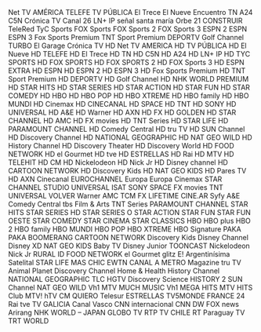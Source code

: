 <?xml version="1.0" encoding="UTF-8"?>
<site generator-info-name="WebGrab+Plus/w MDB &amp; REX Postprocess -- version V3.1.7.2 -- Jan van Straaten" site="telered.com.ar">
  <channels>
    <channel update="i" site="telered.com.ar" site_id="4646" xmltv_id="Net TV">Net TV</channel>
    <channel update="i" site="telered.com.ar" site_id="4" xmltv_id="AMÉRICA">AMÉRICA</channel>
    <channel update="i" site="telered.com.ar" site_id="35" xmltv_id="TELEFE">TELEFE</channel>
    <channel update="i" site="telered.com.ar" site_id="135" xmltv_id="TV PÚBLICA">TV PÚBLICA</channel>
    <channel update="i" site="telered.com.ar" site_id="6" xmltv_id="El Trece">El Trece</channel>
    <channel update="i" site="telered.com.ar" site_id="96" xmltv_id="El Nueve">El Nueve</channel>
    <channel update="i" site="telered.com.ar" site_id="477" xmltv_id="Encuentro">Encuentro</channel>
    <channel update="i" site="telered.com.ar" site_id="36" xmltv_id="TN">TN</channel>
    <channel update="i" site="telered.com.ar" site_id="343" xmltv_id="A24">A24</channel>
    <channel update="i" site="telered.com.ar" site_id="709" xmltv_id="C5N">C5N</channel>
    <channel update="i" site="telered.com.ar" site_id="192" xmltv_id="Crónica TV">Crónica TV</channel>
    <channel update="i" site="telered.com.ar" site_id="3" xmltv_id="Canal 26">Canal 26</channel>
    <channel update="i" site="telered.com.ar" site_id="3644" xmltv_id="LN+">LN+</channel>
    <channel update="i" site="telered.com.ar" site_id="6158" xmltv_id="IP">IP</channel>
    <channel update="i" site="telered.com.ar" site_id="1460" xmltv_id="señal santa maría">señal santa maría</channel>
    <channel update="i" site="telered.com.ar" site_id="3437" xmltv_id="Orbe 21">Orbe 21</channel>
    <channel update="i" site="telered.com.ar" site_id="1813" xmltv_id="CONSTRUIR">CONSTRUIR</channel>
    <channel update="i" site="telered.com.ar" site_id="3370" xmltv_id="TeleRed">TeleRed</channel>
    <channel update="i" site="telered.com.ar" site_id="40" xmltv_id="TyC Sports">TyC Sports</channel>
    <channel update="i" site="telered.com.ar" site_id="221" xmltv_id="FOX Sports">FOX Sports</channel>
    <channel update="i" site="telered.com.ar" site_id="978" xmltv_id="FOX Sports 2">FOX Sports 2</channel>
    <channel update="i" site="telered.com.ar" site_id="362" xmltv_id="FOX Sports 3">FOX Sports 3</channel>
    <channel update="i" site="telered.com.ar" site_id="229" xmltv_id="ESPN 2">ESPN 2</channel>
    <channel update="i" site="telered.com.ar" site_id="18" xmltv_id="ESPN">ESPN</channel>
    <channel update="i" site="telered.com.ar" site_id="4971" xmltv_id="ESPN 3">ESPN 3</channel>
    <channel update="i" site="telered.com.ar" site_id="3951" xmltv_id="Fox Sports Premium">Fox Sports Premium</channel>
    <channel update="i" site="telered.com.ar" site_id="3950" xmltv_id="TNT Sport Premium">TNT Sport Premium</channel>
    <channel update="i" site="telered.com.ar" site_id="2198" xmltv_id="DEPORTV">DEPORTV</channel>
    <channel update="i" site="telered.com.ar" site_id="734" xmltv_id="Golf Channel">Golf Channel</channel>
    <channel update="i" site="telered.com.ar" site_id="492" xmltv_id="TURBO">TURBO</channel>
    <channel update="i" site="telered.com.ar" site_id="358" xmltv_id="El Garage">El Garage</channel>
    <channel update="i" site="telered.com.ar" site_id="3986" xmltv_id="Crónica TV HD">Crónica TV HD</channel>
    <channel update="i" site="telered.com.ar" site_id="4684" xmltv_id="Net TV">Net TV</channel>
    <channel update="i" site="telered.com.ar" site_id="2631" xmltv_id="AMERICA HD">AMERICA HD</channel>
    <channel update="i" site="telered.com.ar" site_id="1569" xmltv_id="TV PÚBLICA HD">TV PÚBLICA HD</channel>
    <channel update="i" site="telered.com.ar" site_id="2808" xmltv_id="El Nueve HD">El Nueve HD</channel>
    <channel update="i" site="telered.com.ar" site_id="2354" xmltv_id="TELEFE HD">TELEFE HD</channel>
    <channel update="i" site="telered.com.ar" site_id="1341" xmltv_id="El Trece HD">El Trece HD</channel>
    <channel update="i" site="telered.com.ar" site_id="1847" xmltv_id="TN HD">TN HD</channel>
    <channel update="i" site="telered.com.ar" site_id="2429" xmltv_id="C5N HD">C5N HD</channel>
    <channel update="i" site="telered.com.ar" site_id="3458" xmltv_id="A24 HD">A24 HD</channel>
    <channel update="i" site="telered.com.ar" site_id="3916" xmltv_id="LN+">LN+</channel>
    <channel update="i" site="telered.com.ar" site_id="6202" xmltv_id="IP HD">IP HD</channel>
    <channel update="i" site="telered.com.ar" site_id="2355" xmltv_id="TYC SPORTS HD">TYC SPORTS HD</channel>
    <channel update="i" site="telered.com.ar" site_id="979" xmltv_id="FOX SPORTS HD">FOX SPORTS HD</channel>
    <channel update="i" site="telered.com.ar" site_id="2785" xmltv_id="FOX SPORTS 2 HD">FOX SPORTS 2 HD</channel>
    <channel update="i" site="telered.com.ar" site_id="2366" xmltv_id="FOX Sports 3 HD">FOX Sports 3 HD</channel>
    <channel update="i" site="telered.com.ar" site_id="1132" xmltv_id="ESPN EXTRA HD">ESPN EXTRA HD</channel>
    <channel update="i" site="telered.com.ar" site_id="3189" xmltv_id="ESPN HD">ESPN HD</channel>
    <channel update="i" site="telered.com.ar" site_id="3429" xmltv_id="ESPN 2 HD">ESPN 2 HD</channel>
    <channel update="i" site="telered.com.ar" site_id="4972" xmltv_id="ESPN 3 HD">ESPN 3 HD</channel>
    <channel update="i" site="telered.com.ar" site_id="3985" xmltv_id="Fox Sports Premium HD">Fox Sports Premium HD</channel>
    <channel update="i" site="telered.com.ar" site_id="3984" xmltv_id="TNT Sport Premium HD">TNT Sport Premium HD</channel>
    <channel update="i" site="telered.com.ar" site_id="2195" xmltv_id="DEPORTV HD">DEPORTV HD</channel>
    <channel update="i" site="telered.com.ar" site_id="2682" xmltv_id="Golf Channel HD">Golf Channel HD</channel>
    <channel update="i" site="telered.com.ar" site_id="1684" xmltv_id="NHK WORLD PREMIUM HD">NHK WORLD PREMIUM HD</channel>
    <channel update="i" site="telered.com.ar" site_id="1964" xmltv_id="STAR HITS HD">STAR HITS HD</channel>
    <channel update="i" site="telered.com.ar" site_id="1000" xmltv_id="STAR SERIES HD">STAR SERIES HD</channel>
    <channel update="i" site="telered.com.ar" site_id="2036" xmltv_id="STAR ACTION HD">STAR ACTION HD</channel>
    <channel update="i" site="telered.com.ar" site_id="2506" xmltv_id="STAR FUN HD">STAR FUN HD</channel>
    <channel update="i" site="telered.com.ar" site_id="3124" xmltv_id="STAR COMEDY HD">STAR COMEDY HD</channel>
    <channel update="i" site="telered.com.ar" site_id="875" xmltv_id="HBO HD">HBO HD</channel>
    <channel update="i" site="telered.com.ar" site_id="3927" xmltv_id="HBO POP HD">HBO POP HD</channel>
    <channel update="i" site="telered.com.ar" site_id="2688" xmltv_id="HBO XTREME HD">HBO XTREME HD</channel>
    <channel update="i" site="telered.com.ar" site_id="2687" xmltv_id="HBO family HD">HBO family HD</channel>
    <channel update="i" site="telered.com.ar" site_id="1448" xmltv_id="HBO MUNDI HD">HBO MUNDI HD</channel>
    <channel update="i" site="telered.com.ar" site_id="3142" xmltv_id="Cinemax HD">Cinemax HD</channel>
    <channel update="i" site="telered.com.ar" site_id="3445" xmltv_id="CINECANAL HD">CINECANAL HD</channel>
    <channel update="i" site="telered.com.ar" site_id="4535" xmltv_id="SPACE HD">SPACE HD</channel>
    <channel update="i" site="telered.com.ar" site_id="4230" xmltv_id="TNT HD">TNT HD</channel>
    <channel update="i" site="telered.com.ar" site_id="1579" xmltv_id="SONY HD">SONY HD</channel>
    <channel update="i" site="telered.com.ar" site_id="1508" xmltv_id="UNIVERSAL HD">UNIVERSAL HD</channel>
    <channel update="i" site="telered.com.ar" site_id="1584" xmltv_id="A&amp;E HD">A&amp;E HD</channel>
    <channel update="i" site="telered.com.ar" site_id="3787" xmltv_id="Warner HD">Warner HD</channel>
    <channel update="i" site="telered.com.ar" site_id="1862" xmltv_id="AXN HD">AXN HD</channel>
    <channel update="i" site="telered.com.ar" site_id="2040" xmltv_id="FX HD">FX HD</channel>
    <channel update="i" site="telered.com.ar" site_id="1500" xmltv_id="GOLDEN HD">GOLDEN HD</channel>
    <channel update="i" site="telered.com.ar" site_id="879" xmltv_id="STAR CHANNEL HD">STAR CHANNEL HD</channel>
    <channel update="i" site="telered.com.ar" site_id="1250" xmltv_id="AMC HD">AMC HD</channel>
    <channel update="i" site="telered.com.ar" site_id="4098" xmltv_id="FX movies HD">FX movies HD</channel>
    <channel update="i" site="telered.com.ar" site_id="3128" xmltv_id="TNT Series HD">TNT Series HD</channel>
    <channel update="i" site="telered.com.ar" site_id="3400" xmltv_id="STAR LIFE HD">STAR LIFE HD</channel>
    <channel update="i" site="telered.com.ar" site_id="2908" xmltv_id="PARAMOUNT CHANNEL HD">PARAMOUNT CHANNEL HD</channel>
    <channel update="i" site="telered.com.ar" site_id="3953" xmltv_id="Comedy Central HD">Comedy Central HD</channel>
    <channel update="i" site="telered.com.ar" site_id="1260" xmltv_id="tru TV HD">tru TV HD</channel>
    <channel update="i" site="telered.com.ar" site_id="2257" xmltv_id="SUN Channel HD">SUN Channel HD</channel>
    <channel update="i" site="telered.com.ar" site_id="3066" xmltv_id="Discovery Channel HD">Discovery Channel HD</channel>
    <channel update="i" site="telered.com.ar" site_id="2710" xmltv_id="NATIONAL GEOGRAPHIC HD">NATIONAL GEOGRAPHIC HD</channel>
    <channel update="i" site="telered.com.ar" site_id="1403" xmltv_id="NAT GEO WILD HD">NAT GEO WILD HD</channel>
    <channel update="i" site="telered.com.ar" site_id="1499" xmltv_id="History Channel HD">History Channel HD</channel>
    <channel update="i" site="telered.com.ar" site_id="1181" xmltv_id="Discovery Theater HD">Discovery Theater HD</channel>
    <channel update="i" site="telered.com.ar" site_id="1389" xmltv_id="Discovery World HD">Discovery World HD</channel>
    <channel update="i" site="telered.com.ar" site_id="3450" xmltv_id="FOOD NETWORK HD">FOOD NETWORK HD</channel>
    <channel update="i" site="telered.com.ar" site_id="3244" xmltv_id="el Gourmet HD">el Gourmet HD</channel>
    <channel update="i" site="telered.com.ar" site_id="3181" xmltv_id="tve HD">tve HD</channel>
    <channel update="i" site="telered.com.ar" site_id="2235" xmltv_id="ESTRELLAS HD">ESTRELLAS HD</channel>
    <channel update="i" site="telered.com.ar" site_id="4625" xmltv_id="Rai HD">Rai HD</channel>
    <channel update="i" site="telered.com.ar" site_id="1244" xmltv_id="MTV HD">MTV HD</channel>
    <channel update="i" site="telered.com.ar" site_id="2057" xmltv_id="TELEHIT HD">TELEHIT HD</channel>
    <channel update="i" site="telered.com.ar" site_id="5806" xmltv_id="CM HD">CM HD</channel>
    <channel update="i" site="telered.com.ar" site_id="3952" xmltv_id="Nickelodeon HD">Nickelodeon HD</channel>
    <channel update="i" site="telered.com.ar" site_id="5184" xmltv_id="Nick Jr HD">Nick Jr HD</channel>
    <channel update="i" site="telered.com.ar" site_id="4367" xmltv_id="Disney channel HD">Disney channel HD</channel>
    <channel update="i" site="telered.com.ar" site_id="2845" xmltv_id="CARTOON NETWORK HD">CARTOON NETWORK HD</channel>
    <channel update="i" site="telered.com.ar" site_id="3531" xmltv_id="Discovery Kids HD">Discovery Kids HD</channel>
    <channel update="i" site="telered.com.ar" site_id="3943" xmltv_id="NAT GEO KIDS HD">NAT GEO KIDS HD</channel>
    <channel update="i" site="telered.com.ar" site_id="4832" xmltv_id="Pares TV HD">Pares TV HD</channel>
    <channel update="i" site="telered.com.ar" site_id="100" xmltv_id="AXN">AXN</channel>
    <channel update="i" site="telered.com.ar" site_id="15" xmltv_id="Cinecanal">Cinecanal</channel>
    <channel update="i" site="telered.com.ar" site_id="337" xmltv_id="EUROCHANNEL">EUROCHANNEL</channel>
    <channel update="i" site="telered.com.ar" site_id="184" xmltv_id="Europa Europa">Europa Europa</channel>
    <channel update="i" site="telered.com.ar" site_id="2292" xmltv_id="Cinemax">Cinemax</channel>
    <channel update="i" site="telered.com.ar" site_id="19" xmltv_id="STAR CHANNEL">STAR CHANNEL</channel>
    <channel update="i" site="telered.com.ar" site_id="77" xmltv_id="STUDIO UNIVERSAL">STUDIO UNIVERSAL</channel>
    <channel update="i" site="telered.com.ar" site_id="22" xmltv_id="ISAT">ISAT</channel>
    <channel update="i" site="telered.com.ar" site_id="32" xmltv_id="SONY">SONY</channel>
    <channel update="i" site="telered.com.ar" site_id="33" xmltv_id="SPACE">SPACE</channel>
    <channel update="i" site="telered.com.ar" site_id="4094" xmltv_id="FX movies">FX movies</channel>
    <channel update="i" site="telered.com.ar" site_id="37" xmltv_id="TNT">TNT</channel>
    <channel update="i" site="telered.com.ar" site_id="327" xmltv_id="UNIVERSAL">UNIVERSAL</channel>
    <channel update="i" site="telered.com.ar" site_id="45" xmltv_id="VOLVER">VOLVER</channel>
    <channel update="i" site="telered.com.ar" site_id="46" xmltv_id="Warner">Warner</channel>
    <channel update="i" site="telered.com.ar" site_id="97" xmltv_id="AMC">AMC</channel>
    <channel update="i" site="telered.com.ar" site_id="328" xmltv_id="TCM">TCM</channel>
    <channel update="i" site="telered.com.ar" site_id="353" xmltv_id="FX">FX</channel>
    <channel update="i" site="telered.com.ar" site_id="2788" xmltv_id="LIFETIME">LIFETIME</channel>
    <channel update="i" site="telered.com.ar" site_id="1605" xmltv_id="CINE.AR">CINE.AR</channel>
    <channel update="i" site="telered.com.ar" site_id="760" xmltv_id="Syfy">Syfy</channel>
    <channel update="i" site="telered.com.ar" site_id="167" xmltv_id="A&amp;E">A&amp;E</channel>
    <channel update="i" site="telered.com.ar" site_id="2037" xmltv_id="Comedy Central">Comedy Central</channel>
    <channel update="i" site="telered.com.ar" site_id="1967" xmltv_id="tbs">tbs</channel>
    <channel update="i" site="telered.com.ar" site_id="63" xmltv_id="Film &amp; Arts">Film &amp; Arts</channel>
    <channel update="i" site="telered.com.ar" site_id="2999" xmltv_id="TNT Series">TNT Series</channel>
    <channel update="i" site="telered.com.ar" site_id="2910" xmltv_id="PARAMOUNT CHANNEL">PARAMOUNT CHANNEL</channel>
    <channel update="i" site="telered.com.ar" site_id="589" xmltv_id="STAR HITS">STAR HITS</channel>
    <channel update="i" site="telered.com.ar" site_id="83" xmltv_id="STAR SERIES HD">STAR SERIES HD</channel>
    <channel update="i" site="telered.com.ar" site_id="241" xmltv_id="STAR SERIES O">STAR SERIES O</channel>
    <channel update="i" site="telered.com.ar" site_id="583" xmltv_id="STAR ACTION">STAR ACTION</channel>
    <channel update="i" site="telered.com.ar" site_id="1016" xmltv_id="STAR FUN">STAR FUN</channel>
    <channel update="i" site="telered.com.ar" site_id="2880" xmltv_id="STAR FUN OESTE">STAR FUN OESTE</channel>
    <channel update="i" site="telered.com.ar" site_id="1017" xmltv_id="STAR COMEDY">STAR COMEDY</channel>
    <channel update="i" site="telered.com.ar" site_id="1690" xmltv_id="STAR CINEMA">STAR CINEMA</channel>
    <channel update="i" site="telered.com.ar" site_id="324" xmltv_id="STAR CLASSICS">STAR CLASSICS</channel>
    <channel update="i" site="telered.com.ar" site_id="21" xmltv_id="HBO">HBO</channel>
    <channel update="i" site="telered.com.ar" site_id="2165" xmltv_id="HBO plus">HBO plus</channel>
    <channel update="i" site="telered.com.ar" site_id="2127" xmltv_id="HBO 2">HBO 2</channel>
    <channel update="i" site="telered.com.ar" site_id="335" xmltv_id="HBO family">HBO family</channel>
    <channel update="i" site="telered.com.ar" site_id="12" xmltv_id="HBO MUNDI">HBO MUNDI</channel>
    <channel update="i" site="telered.com.ar" site_id="1378" xmltv_id="HBO POP">HBO POP</channel>
    <channel update="i" site="telered.com.ar" site_id="334" xmltv_id="HBO XTREME">HBO XTREME</channel>
    <channel update="i" site="telered.com.ar" site_id="500" xmltv_id="HBO Signature">HBO Signature</channel>
    <channel update="i" site="telered.com.ar" site_id="1492" xmltv_id="PAKA PAKA">PAKA PAKA</channel>
    <channel update="i" site="telered.com.ar" site_id="174" xmltv_id="BOOMERANG">BOOMERANG</channel>
    <channel update="i" site="telered.com.ar" site_id="226" xmltv_id="CARTOON NETWORK">CARTOON NETWORK</channel>
    <channel update="i" site="telered.com.ar" site_id="76" xmltv_id="Discovery Kids">Discovery Kids</channel>
    <channel update="i" site="telered.com.ar" site_id="136" xmltv_id="Disney Channel">Disney Channel</channel>
    <channel update="i" site="telered.com.ar" site_id="325" xmltv_id="Disney XD">Disney XD</channel>
    <channel update="i" site="telered.com.ar" site_id="3932" xmltv_id="NAT GEO KIDS">NAT GEO KIDS</channel>
    <channel update="i" site="telered.com.ar" site_id="695" xmltv_id="Baby TV">Baby TV</channel>
    <channel update="i" site="telered.com.ar" site_id="756" xmltv_id="Disney Junior">Disney Junior</channel>
    <channel update="i" site="telered.com.ar" site_id="880" xmltv_id="TOONCAST">TOONCAST</channel>
    <channel update="i" site="telered.com.ar" site_id="60" xmltv_id="Nickelodeon">Nickelodeon</channel>
    <channel update="i" site="telered.com.ar" site_id="816" xmltv_id="Nick Jr">Nick Jr</channel>
    <channel update="i" site="telered.com.ar" site_id="11" xmltv_id="RURAL">RURAL</channel>
    <channel update="i" site="telered.com.ar" site_id="111" xmltv_id="ID">ID</channel>
    <channel update="i" site="telered.com.ar" site_id="3438" xmltv_id="FOOD NETWORK">FOOD NETWORK</channel>
    <channel update="i" site="telered.com.ar" site_id="125" xmltv_id="el Gourmet">el Gourmet</channel>
    <channel update="i" site="telered.com.ar" site_id="104" xmltv_id="glitz">glitz</channel>
    <channel update="i" site="telered.com.ar" site_id="50" xmltv_id="E!">E!</channel>
    <channel update="i" site="telered.com.ar" site_id="57" xmltv_id="Argentinísima Satelital">Argentinísima Satelital</channel>
    <channel update="i" site="telered.com.ar" site_id="366" xmltv_id="STAR LIFE">STAR LIFE</channel>
    <channel update="i" site="telered.com.ar" site_id="108" xmltv_id="MAS CHIC">MAS CHIC</channel>
    <channel update="i" site="telered.com.ar" site_id="64" xmltv_id="EWTN">EWTN</channel>
    <channel update="i" site="telered.com.ar" site_id="58" xmltv_id="CANAL A">CANAL A</channel>
    <channel update="i" site="telered.com.ar" site_id="27" xmltv_id="METRO">METRO</channel>
    <channel update="i" site="telered.com.ar" site_id="26" xmltv_id="Magazine">Magazine</channel>
    <channel update="i" site="telered.com.ar" site_id="912" xmltv_id="tru TV">tru TV</channel>
    <channel update="i" site="telered.com.ar" site_id="1623" xmltv_id="Animal Planet">Animal Planet</channel>
    <channel update="i" site="telered.com.ar" site_id="17" xmltv_id="Discovery Channel">Discovery Channel</channel>
    <channel update="i" site="telered.com.ar" site_id="340" xmltv_id="Home &amp; Health">Home &amp; Health</channel>
    <channel update="i" site="telered.com.ar" site_id="178" xmltv_id="History Channel">History Channel</channel>
    <channel update="i" site="telered.com.ar" site_id="164" xmltv_id="NATIONAL GEOGRAPHIC">NATIONAL GEOGRAPHIC</channel>
    <channel update="i" site="telered.com.ar" site_id="1624" xmltv_id="TLC">TLC</channel>
    <channel update="i" site="telered.com.ar" site_id="1531" xmltv_id="HGTV">HGTV</channel>
    <channel update="i" site="telered.com.ar" site_id="493" xmltv_id="Discovery Science">Discovery Science</channel>
    <channel update="i" site="telered.com.ar" site_id="2823" xmltv_id="HISTORY 2">HISTORY 2</channel>
    <channel update="i" site="telered.com.ar" site_id="771" xmltv_id="SUN Channel">SUN Channel</channel>
    <channel update="i" site="telered.com.ar" site_id="1184" xmltv_id="NAT GEO WILD">NAT GEO WILD</channel>
    <channel update="i" site="telered.com.ar" site_id="319" xmltv_id="Vh1">Vh1</channel>
    <channel update="i" site="telered.com.ar" site_id="25" xmltv_id="MTV">MTV</channel>
    <channel update="i" site="telered.com.ar" site_id="28" xmltv_id="MUCH MUSIC">MUCH MUSIC</channel>
    <channel update="i" site="telered.com.ar" site_id="725" xmltv_id="Vh1 MEGA HITS">Vh1 MEGA HITS</channel>
    <channel update="i" site="telered.com.ar" site_id="727" xmltv_id="MTV HITS">MTV HITS</channel>
    <channel update="i" site="telered.com.ar" site_id="726" xmltv_id="Club MTV!">Club MTV!</channel>
    <channel update="i" site="telered.com.ar" site_id="115" xmltv_id="hTV">hTV</channel>
    <channel update="i" site="telered.com.ar" site_id="230" xmltv_id="CM">CM</channel>
    <channel update="i" site="telered.com.ar" site_id="779" xmltv_id="QUIERO">QUIERO</channel>
    <channel update="i" site="telered.com.ar" site_id="388" xmltv_id="Telesur">Telesur</channel>
    <channel update="i" site="telered.com.ar" site_id="9" xmltv_id="ESTRELLAS">ESTRELLAS</channel>
    <channel update="i" site="telered.com.ar" site_id="38" xmltv_id="TV5MONDE">TV5MONDE</channel>
    <channel update="i" site="telered.com.ar" site_id="1974" xmltv_id="FRANCE 24">FRANCE 24</channel>
    <channel update="i" site="telered.com.ar" site_id="29" xmltv_id="Rai">Rai</channel>
    <channel update="i" site="telered.com.ar" site_id="59" xmltv_id="tve">tve</channel>
    <channel update="i" site="telered.com.ar" site_id="65" xmltv_id="TV GALICIA">TV GALICIA</channel>
    <channel update="i" site="telered.com.ar" site_id="273" xmltv_id="Canal Vasco">Canal Vasco</channel>
    <channel update="i" site="telered.com.ar" site_id="13" xmltv_id="CNN internacional">CNN internacional</channel>
    <channel update="i" site="telered.com.ar" site_id="62" xmltv_id="CNN">CNN</channel>
    <channel update="i" site="telered.com.ar" site_id="16" xmltv_id="DW">DW</channel>
    <channel update="i" site="telered.com.ar" site_id="1020" xmltv_id="FOX news">FOX news</channel>
    <channel update="i" site="telered.com.ar" site_id="322" xmltv_id="Arirang">Arirang</channel>
    <channel update="i" site="telered.com.ar" site_id="743" xmltv_id="NHK WORLD – JAPAN">NHK WORLD – JAPAN</channel>
    <channel update="i" site="telered.com.ar" site_id="82" xmltv_id="GLOBO TV">GLOBO TV</channel>
    <channel update="i" site="telered.com.ar" site_id="746" xmltv_id="RTP">RTP</channel>
    <channel update="i" site="telered.com.ar" site_id="39" xmltv_id="TV CHILE">TV CHILE</channel>
    <channel update="i" site="telered.com.ar" site_id="1502" xmltv_id="RT">RT</channel>
    <channel update="i" site="telered.com.ar" site_id="1961" xmltv_id="Paraguay TV">Paraguay TV</channel>
    <channel update="i" site="telered.com.ar" site_id="6337" xmltv_id="TRT WORLD">TRT WORLD</channel>
  </channels>
</site>

